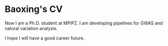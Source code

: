 # Baoxing's CV

Now I am a Ph.D. student at MPIPZ. I am developing pipelines for GWAS and natural variation analysis.

I hope I will have a good career future. 
